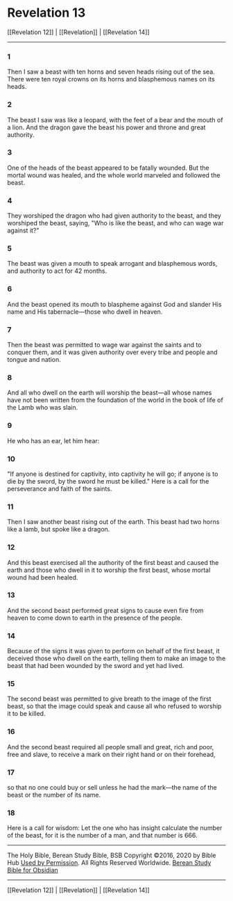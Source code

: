 # Revelation 13

[[Revelation 12]] | [[Revelation]] | [[Revelation 14]]

---

### 1
Then I saw a beast with ten horns and seven heads rising out of the sea. There were ten royal crowns on its horns and blasphemous names on its heads.

### 2
The beast I saw was like a leopard, with the feet of a bear and the mouth of a lion. And the dragon gave the beast his power and throne and great authority.

### 3
One of the heads of the beast appeared to be fatally wounded. But the mortal wound was healed, and the whole world marveled and followed the beast.

### 4
They worshiped the dragon who had given authority to the beast, and they worshiped the beast, saying, "Who is like the beast, and who can wage war against it?"

### 5
The beast was given a mouth to speak arrogant and blasphemous words, and authority to act for 42 months.

### 6
And the beast opened its mouth to blaspheme against God and slander His name and His tabernacle—those who dwell in heaven.

### 7
Then the beast was permitted to wage war against the saints and to conquer them, and it was given authority over every tribe and people and tongue and nation.

### 8
And all who dwell on the earth will worship the beast—all whose names have not been written from the foundation of the world in the book of life of the Lamb who was slain.

### 9
He who has an ear, let him hear:

### 10
"If anyone is destined for captivity, into captivity he will go; if anyone is to die by the sword, by the sword he must be killed." Here is a call for the perseverance and faith of the saints.

### 11
Then I saw another beast rising out of the earth. This beast had two horns like a lamb, but spoke like a dragon.

### 12
And this beast exercised all the authority of the first beast and caused the earth and those who dwell in it to worship the first beast, whose mortal wound had been healed.

### 13
And the second beast performed great signs to cause even fire from heaven to come down to earth in the presence of the people.

### 14
Because of the signs it was given to perform on behalf of the first beast, it deceived those who dwell on the earth, telling them to make an image to the beast that had been wounded by the sword and yet had lived.

### 15
The second beast was permitted to give breath to the image of the first beast, so that the image could speak and cause all who refused to worship it to be killed.

### 16
And the second beast required all people small and great, rich and poor, free and slave, to receive a mark on their right hand or on their forehead,

### 17
so that no one could buy or sell unless he had the mark—the name of the beast or the number of its name.

### 18
Here is a call for wisdom: Let the one who has insight calculate the number of the beast, for it is the number of a man, and that number is 666.

---

The Holy Bible, Berean Study Bible, BSB
Copyright ©2016, 2020 by Bible Hub
[Used by Permission](https://berean.bible/terms.htm). All Rights Reserved Worldwide.
[Berean Study Bible for Obsidian](https://github.com/gapmiss/berean-study-bible-for-obsidian)

---

[[Revelation 12]] | [[Revelation]] | [[Revelation 14]]

